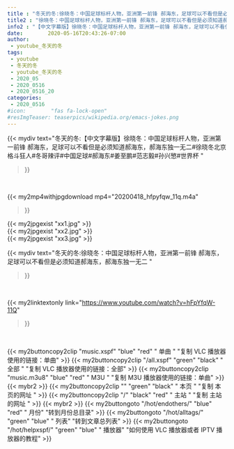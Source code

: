 ```yaml
---
title : "冬天的冬:徐晓冬：中国足球标杆人物，亚洲第一前锋 郝海东，足球可以不看但是必须知道郝海东，郝海东独一无二 "
title2 : "徐晓冬：中国足球标杆人物，亚洲第一前锋 郝海东，足球可以不看但是必须知道郝海东，郝海东独一无二 "
info2 : "【中文字幕版】徐晓冬：中国足球标杆人物，亚洲第一前锋 郝海东，足球可以不看但是必须知道郝海东，郝海东独一无二#徐晓冬北京格斗狂人#冬哥辣评#中国足球#郝海东#姜至鹏#范志毅#孙兴慜#世界杯 "
date:        2020-05-16T20:43:26-07:00
author:
 - youtube_冬天的冬
tags:
 - youtube
 - 冬天的冬
 - youtube_冬天的冬
 - 2020_05
 - 2020_0516
 - 2020_0516_20
categories:
 - 2020_0516
#icon:        "fas fa-lock-open"
#resImgTeaser: teaserpics/wikipedia.org/emacs-jokes.png
---
```


{{< mydiv text="冬天的冬:【中文字幕版】徐晓冬：中国足球标杆人物，亚洲第一前锋 郝海东，足球可以不看但是必须知道郝海东，郝海东独一无二#徐晓冬北京格斗狂人#冬哥辣评#中国足球#郝海东#姜至鹏#范志毅#孙兴慜#世界杯 "
>}}
<br>


{{< my2mp4withjpgdownload mp4="20200418_hfpyfqw_11q.m4a"
>}}

{{< my2jpgexist "xx1.jpg" >}}<br>
{{< my2jpgexist "xx2.jpg" >}}<br>
{{< my2jpgexist "xx3.jpg" >}}<br>



{{< mydiv text="冬天的冬:徐晓冬：中国足球标杆人物，亚洲第一前锋 郝海东，足球可以不看但是必须知道郝海东，郝海东独一无二 "
>}}
<br>

{{< my2linktextonly link="https://www.youtube.com/watch?v=hFpYfqW-11Q"
>}}


<br>

{{< my2buttoncopy2clip "music.xspf"        "blue"   "red"    " 单曲 "  "复制 VLC 播放器使用的链接：单曲" >}} {{< my2buttoncopy2clip "/all.xspf"         "green"  "black"  " 全部 "  "复制 VLC 播放器使用的链接：全部" >}} {{< my2buttoncopy2clip "music.m3u8"        "blue"   "red"    " M3U  "    "复制 M3U 播放器使用的链接：单曲" >}} {{< mybr2 >}} {{< my2buttoncopy2clip ""                  "green"  "black"  " 本页 "    "复制 本页的网址 " >}} {{< my2buttoncopy2clip "/"                 "black"  "red"    " 主站 "    "复制 主站的网址 " >}} {{< mybr2 >}} {{< my2buttongoto      "/hot/endothers/"   "blue"   "red"    " 月份"   "转到月份总目录" >}} {{< my2buttongoto      "/hot/alltags/"     "green"  "blue"   " 列表"   "转到文章总列表" >}} {{< my2buttongoto      "/hot/helpxspf/"    "green"  "blue"   " 播放器" "如何使用 VLC 播放器或者 IPTV 播放器的教程" >}} 
